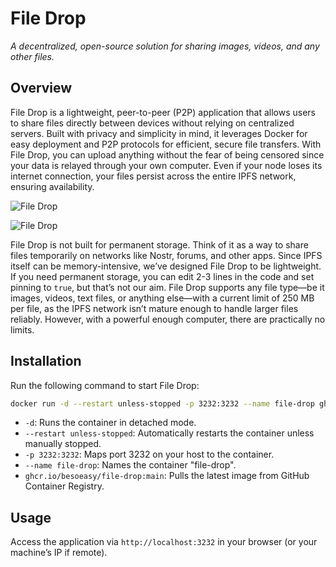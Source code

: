  
# File Drop

*A decentralized, open-source solution for sharing images, videos, and any other files.*

## Overview

File Drop is a lightweight, peer-to-peer (P2P) application that allows users to share files directly between devices without relying on centralized servers. Built with privacy and simplicity in mind, it leverages Docker for easy deployment and P2P protocols for efficient, secure file transfers. With File Drop, you can upload anything without the fear of being censored since your data is relayed through your own computer. Even if your node loses its internet connection, your files persist across the entire IPFS network, ensuring availability.

![File Drop](https://github.com/user-attachments/assets/ff683fd8-d7c0-4378-81d4-a6342890cb86)

![File Drop](https://github.com/user-attachments/assets/8d427693-8ee4-4c5f-a67c-6c2991c13f27)

File Drop is not built for permanent storage. Think of it as a way to share files temporarily on networks like Nostr, forums, and other apps. Since IPFS itself can be memory-intensive, we’ve designed File Drop to be lightweight. If you need permanent storage, you can edit 2-3 lines in the code and set pinning to `true`, but that’s not our aim. File Drop supports any file type—be it images, videos, text files, or anything else—with a current limit of 250 MB per file, as the IPFS network isn’t mature enough to handle larger files reliably. However, with a powerful enough computer, there are practically no limits.

## Installation

Run the following command to start File Drop:
```bash
docker run -d --restart unless-stopped -p 3232:3232 --name file-drop ghcr.io/besoeasy/file-drop:main
```
- `-d`: Runs the container in detached mode.
- `--restart unless-stopped`: Automatically restarts the container unless manually stopped.
- `-p 3232:3232`: Maps port 3232 on your host to the container.
- `--name file-drop`: Names the container "file-drop".
- `ghcr.io/besoeasy/file-drop:main`: Pulls the latest image from GitHub Container Registry.

## Usage

Access the application via `http://localhost:3232` in your browser (or your machine’s IP if remote).
 
